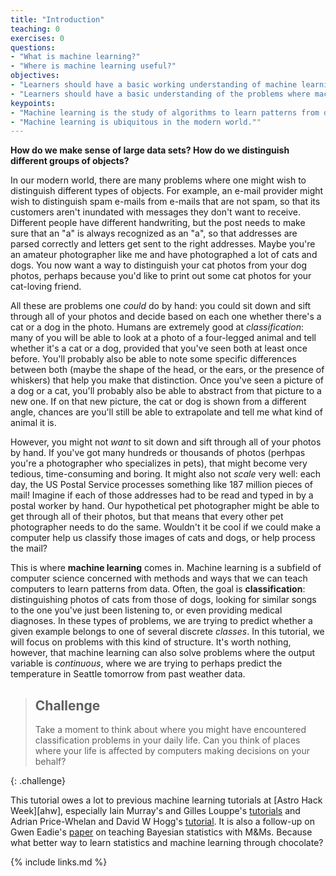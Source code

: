 ```yaml
---
title: "Introduction"
teaching: 0
exercises: 0
questions:
- "What is machine learning?"
- "Where is machine learning useful?"
objectives:
- "Learners should have a basic working understanding of machine learning."
- "Learners should have a basic understanding of the problems where machine learning may be applied."
keypoints:
- "Machine learning is the study of algorithms to learn patterns from data."
- "Machine learning is ubiquitous in the modern world.""
---
```


**How do we make sense of large data sets? How do we distinguish different groups of objects?**

In our modern world, there are many problems where one might wish to distinguish different types of 
objects. For example, an e-mail provider might wish to distinguish spam e-mails from e-mails that are 
not spam, so that its customers aren't inundated with messages they don't want to receive. 
Different people have different handwriting, but the post needs to make sure that an "a" is always 
recognized as an "a", so that addresses are parsed correctly and letters get sent to the right addresses.
Maybe you're an amateur photographer like me and have photographed a lot of cats and dogs. You now want a 
way to distinguish your cat photos from your dog photos, perhaps because you'd like to print out some cat 
photos for your cat-loving friend. 

All these are problems one *could* do by hand: you could sit down and sift through all of your photos 
and decide based on each one whether there's a cat or a dog in the photo. Humans are extremely good at 
_classification_: many of you will be able to look at a photo of a four-legged animal and tell whether it's a 
cat or a dog, provided that you've seen both at least once before. You'll probably also be able to note some 
specific differences between both (maybe the shape of the head, or the ears, or the presence of whiskers) that 
help you make that distinction. Once you've seen a picture of a dog or a cat, you'll probably also be able to 
abstract from that picture to a new one. If on that new picture, the cat or dog is shown from a different angle, 
chances are you'll still be able to extrapolate and tell me what kind of animal it is.

However, you might not _want_ to sit down and sift through all of your photos by hand. If you've got many hundreds 
or thousands of photos (perhpas you're a photographer who specializes in pets), that might become very tedious, 
time-consuming and boring. It might also not _scale_ very well: each day, the US Postal Service processes 
something like 187 million pieces of mail! Imagine if each of those addresses had to be read and typed in by a 
postal worker by hand. Our hypothetical pet photographer might be able to get through all of their photos, 
but that means that every other pet photographer needs to do the same. Wouldn't it be cool if we could 
make a computer help us classify those images of cats and dogs, or help process the mail?

This is where **machine learning** comes in. Machine learning is a subfield of computer science concerned with 
methods and ways that we can teach computers to learn patterns from data. Often, the goal is **classification**: 
distinguishing photos of cats from those of dogs, looking for similar songs to the one you've just been 
listening to, or even providing medical diagnoses. In these types of problems, we are trying to predict 
whether a given example belongs to one of several discrete _classes_. In this tutorial, we will focus on 
problems with this kind of structure. It's worth nothing, however, that machine learning can also solve problems 
where the output variable is _continuous_, where we are trying to perhaps predict the temperature in Seattle 
tomorrow from past weather data.  

> ## Challenge
>
> Take a moment to think about where you might have encountered classification problems in your 
> daily life. Can you think of places where your life is affected by computers making decisions on 
> your behalf?
>
{: .challenge}


This tutorial owes a lot to previous machine learning tutorials at [Astro Hack Week][ahw],
especially Iain Murray's and Gilles Louppe's [tutorials](ml2018) and Adrian Price-Whelan and David W Hogg's [tutorial](ml2017). It is also a follow-up on Gwen Eadie's [paper](mmpaper) on teaching Bayesian statistics with 
M&Ms. Because what better way to learn statistics and machine learning through chocolate?


[ml2018]: https://github.com/AstroHackWeek/AstroHackWeek2018/tree/master/day3_machine_learning
[ml2017]: https://github.com/AstroHackWeek/AstroHackWeek2017/tree/master/day1
[mmpaper]: https://www.tandfonline.com/doi/full/10.1080/10691898.2019.1604106


{% include links.md %}
